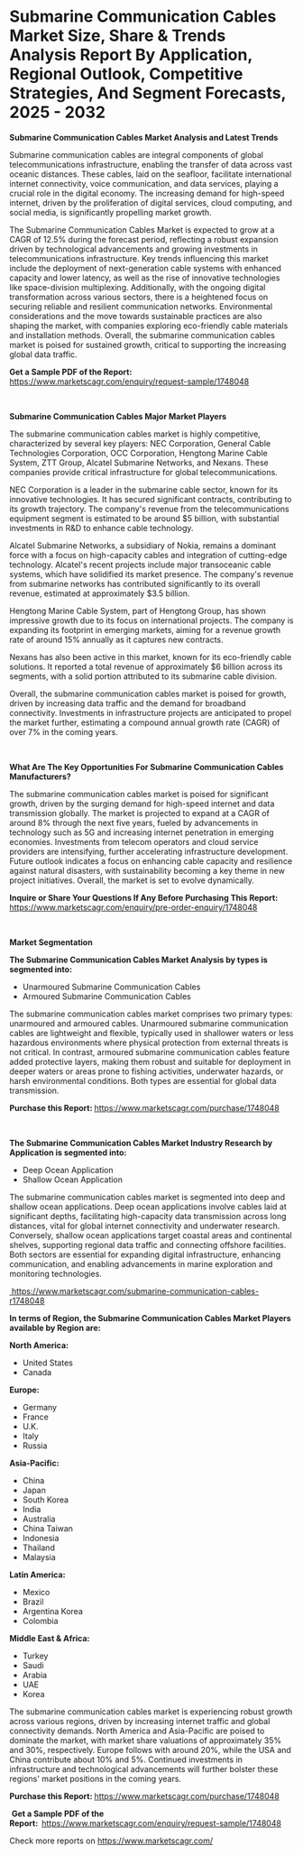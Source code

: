 <p><h1>Submarine Communication Cables Market Size, Share & Trends Analysis Report By Application, Regional Outlook, Competitive Strategies, And Segment Forecasts, 2025 - 2032</h1></p><p><strong>Submarine Communication Cables Market Analysis and Latest Trends</strong></p>
<p><p>Submarine communication cables are integral components of global telecommunications infrastructure, enabling the transfer of data across vast oceanic distances. These cables, laid on the seafloor, facilitate international internet connectivity, voice communication, and data services, playing a crucial role in the digital economy. The increasing demand for high-speed internet, driven by the proliferation of digital services, cloud computing, and social media, is significantly propelling market growth.</p><p>The Submarine Communication Cables Market is expected to grow at a CAGR of 12.5% during the forecast period, reflecting a robust expansion driven by technological advancements and growing investments in telecommunications infrastructure. Key trends influencing this market include the deployment of next-generation cable systems with enhanced capacity and lower latency, as well as the rise of innovative technologies like space-division multiplexing. Additionally, with the ongoing digital transformation across various sectors, there is a heightened focus on securing reliable and resilient communication networks. Environmental considerations and the move towards sustainable practices are also shaping the market, with companies exploring eco-friendly cable materials and installation methods. Overall, the submarine communication cables market is poised for sustained growth, critical to supporting the increasing global data traffic.</p></p>
<p><strong>Get a Sample PDF of the Report:&nbsp;</strong> <a href="https://www.marketscagr.com/enquiry/request-sample/1748048?utm_campaign=3368&utm_medium=2&utm_source=Github&utm_content=ia&utm_term=06042025&utm_id=submarine-communication-cables">https://www.marketscagr.com/enquiry/request-sample/1748048</a></p>
<p>&nbsp;</p>
<p><strong>Submarine Communication Cables Major Market Players</strong></p>
<p><p>The submarine communication cables market is highly competitive, characterized by several key players: NEC Corporation, General Cable Technologies Corporation, OCC Corporation, Hengtong Marine Cable System, ZTT Group, Alcatel Submarine Networks, and Nexans. These companies provide critical infrastructure for global telecommunications.</p><p>NEC Corporation is a leader in the submarine cable sector, known for its innovative technologies. It has secured significant contracts, contributing to its growth trajectory. The company's revenue from the telecommunications equipment segment is estimated to be around $5 billion, with substantial investments in R&D to enhance cable technology.</p><p>Alcatel Submarine Networks, a subsidiary of Nokia, remains a dominant force with a focus on high-capacity cables and integration of cutting-edge technology. Alcatel's recent projects include major transoceanic cable systems, which have solidified its market presence. The company's revenue from submarine networks has contributed significantly to its overall revenue, estimated at approximately $3.5 billion.</p><p>Hengtong Marine Cable System, part of Hengtong Group, has shown impressive growth due to its focus on international projects. The company is expanding its footprint in emerging markets, aiming for a revenue growth rate of around 15% annually as it captures new contracts.</p><p>Nexans has also been active in this market, known for its eco-friendly cable solutions. It reported a total revenue of approximately $6 billion across its segments, with a solid portion attributed to its submarine cable division.</p><p>Overall, the submarine communication cables market is poised for growth, driven by increasing data traffic and the demand for broadband connectivity. Investments in infrastructure projects are anticipated to propel the market further, estimating a compound annual growth rate (CAGR) of over 7% in the coming years.</p></p>
<p>&nbsp;</p>
<p><strong>What Are The Key Opportunities For Submarine Communication Cables Manufacturers?</strong></p>
<p><p>The submarine communication cables market is poised for significant growth, driven by the surging demand for high-speed internet and data transmission globally. The market is projected to expand at a CAGR of around 8% through the next five years, fueled by advancements in technology such as 5G and increasing internet penetration in emerging economies. Investments from telecom operators and cloud service providers are intensifying, further accelerating infrastructure development. Future outlook indicates a focus on enhancing cable capacity and resilience against natural disasters, with sustainability becoming a key theme in new project initiatives. Overall, the market is set to evolve dynamically.</p></p>
<p><strong>Inquire or Share Your Questions If Any Before Purchasing This Report:</strong> <a href="https://www.marketscagr.com/enquiry/pre-order-enquiry/1748048?utm_campaign=3368&utm_medium=2&utm_source=Github&utm_content=ia&utm_term=06042025&utm_id=submarine-communication-cables">https://www.marketscagr.com/enquiry/pre-order-enquiry/1748048</a></p>
<p>&nbsp;</p>
<p><strong>Market Segmentation</strong></p>
<p><strong>The Submarine Communication Cables Market Analysis by types is segmented into:</strong></p>
<p><ul><li>Unarmoured Submarine Communication Cables</li><li>Armoured Submarine Communication Cables</li></ul></p>
<p><p>The submarine communication cables market comprises two primary types: unarmoured and armoured cables. Unarmoured submarine communication cables are lightweight and flexible, typically used in shallower waters or less hazardous environments where physical protection from external threats is not critical. In contrast, armoured submarine communication cables feature added protective layers, making them robust and suitable for deployment in deeper waters or areas prone to fishing activities, underwater hazards, or harsh environmental conditions. Both types are essential for global data transmission.</p></p>
<p><strong>Purchase this Report:&nbsp;</strong><a href="https://www.marketscagr.com/purchase/1748048?utm_campaign=3368&utm_medium=2&utm_source=Github&utm_content=ia&utm_term=06042025&utm_id=submarine-communication-cables">https://www.marketscagr.com/purchase/1748048</a></p>
<p>&nbsp;</p>
<p><strong>The Submarine Communication Cables Market Industry Research by Application is segmented into:</strong></p>
<p><ul><li>Deep Ocean Application</li><li>Shallow Ocean Application</li></ul></p>
<p><p>The submarine communication cables market is segmented into deep and shallow ocean applications. Deep ocean applications involve cables laid at significant depths, facilitating high-capacity data transmission across long distances, vital for global internet connectivity and underwater research. Conversely, shallow ocean applications target coastal areas and continental shelves, supporting regional data traffic and connecting offshore facilities. Both sectors are essential for expanding digital infrastructure, enhancing communication, and enabling advancements in marine exploration and monitoring technologies.</p></p>
<p><a href="https://www.marketscagr.com/submarine-communication-cables-r1748048?utm_campaign=3368&utm_medium=2&utm_source=Github&utm_content=ia&utm_term=06042025&utm_id=submarine-communication-cables">&nbsp;https://www.marketscagr.com/submarine-communication-cables-r1748048</a></p>
<p><strong>In terms of Region, the Submarine Communication Cables Market Players available by Region are:</strong></p>
<p>
    <p> <strong> North America: </strong>
        <ul>
            <li>United States</li>
            <li>Canada</li>
        </ul>
        </p> 
    <p> <strong> Europe: </strong>
        <ul>
            <li>Germany</li>
            <li>France</li>
            <li>U.K.</li>
            <li>Italy</li>
            <li>Russia</li>
        </ul>
        </p> 
    <p> <strong> Asia-Pacific: </strong>
        <ul>
            <li>China</li>
            <li>Japan</li>
            <li>South Korea</li>
            <li>India</li>
            <li>Australia</li>
            <li>China Taiwan</li>
            <li>Indonesia</li>
            <li>Thailand</li>
            <li>Malaysia</li>
        </ul>
        </p> 
    <p> <strong> Latin America: </strong>
        <ul>
            <li>Mexico</li>
            <li>Brazil</li>
            <li>Argentina Korea</li>
            <li>Colombia</li>
        </ul>
        </p> 
    <p> <strong> Middle East & Africa: </strong>
        <ul>
            <li>Turkey</li>
            <li>Saudi</li>
            <li>Arabia</li>
            <li>UAE</li>
            <li>Korea</li>
        </ul>
    </p>
    </p>
<p><p>The submarine communication cables market is experiencing robust growth across various regions, driven by increasing internet traffic and global connectivity demands. North America and Asia-Pacific are poised to dominate the market, with market share valuations of approximately 35% and 30%, respectively. Europe follows with around 20%, while the USA and China contribute about 10% and 5%. Continued investments in infrastructure and technological advancements will further bolster these regions' market positions in the coming years.</p></p>
<p><strong>Purchase this Report: </strong><a href="https://www.marketscagr.com/purchase/1748048?utm_campaign=3368&utm_medium=2&utm_source=Github&utm_content=ia&utm_term=06042025&utm_id=submarine-communication-cables">https://www.marketscagr.com/purchase/1748048</a></p>
<p>&nbsp;<strong>Get a Sample PDF of the Report:&nbsp;&nbsp;</strong><a href="https://www.marketscagr.com/enquiry/request-sample/1748048?utm_campaign=3368&utm_medium=2&utm_source=Github&utm_content=ia&utm_term=06042025&utm_id=submarine-communication-cables">https://www.marketscagr.com/enquiry/request-sample/1748048</a></p>
<p><strong></strong></p>
<p>Check more reports on <a href="https://www.marketscagr.com/?utm_campaign=3368&utm_medium=2&utm_source=Github&utm_content=ia&utm_term=06042025&utm_id=submarine-communication-cables">https://www.marketscagr.com/</a></p>